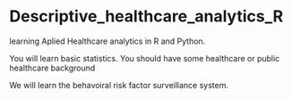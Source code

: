 # Descriptive_healthcare_analytics_R
learning Aplied Healthcare analytics in R and Python.

You will learn basic statistics.
You should have some healthcare or public healthcare background

We will learn the behavoiral risk factor surveillance system. 
